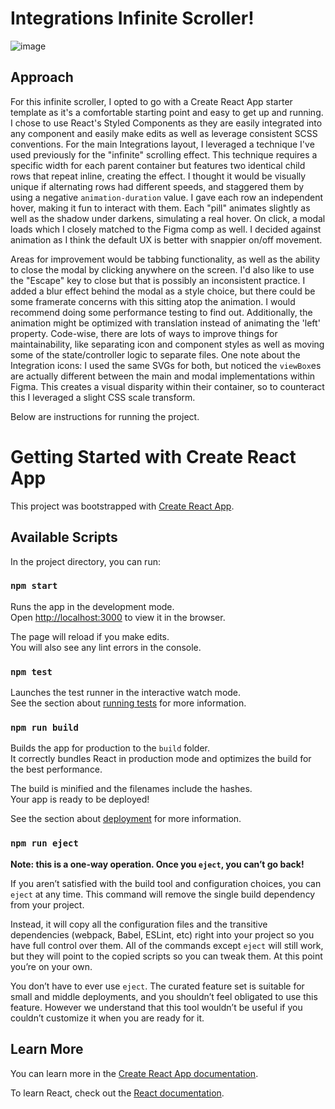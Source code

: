 # Integrations Infinite Scroller!

![image](https://github.com/pkane/retool-integrations-app/assets/1375526/f03ceaaf-af59-4ff1-86b5-367f60c4c5d3)


## Approach

For this infinite scroller, I opted to go with a Create React App starter template as it's a comfortable starting point and easy to get up and running. 
I chose to use React's Styled Components as they are easily integrated into any component and easily make edits as well as leverage consistent SCSS conventions.
For the main Integrations layout, I leveraged a technique I've used previously for the "infinite" scrolling effect. This technique requires a specific width for each parent container but features two identical child rows that repeat inline, creating the effect.
I thought it would be visually unique if alternating rows had different speeds, and staggered them by using a negative `animation-duration` value.
I gave each row an independent hover, making it fun to interact with them. Each "pill" animates slightly as well as the shadow under darkens, simulating a real hover.
On click, a modal loads which I closely matched to the Figma comp as well. I decided against animation as I think the default UX is better with snappier on/off movement.

Areas for improvement would be tabbing functionality, as well as the ability to close the modal by clicking anywhere on the screen. I'd also like to use the "Escape" key to close but that is possibly an inconsistent practice.
I added a blur effect behind the modal as a style choice, but there could be some framerate concerns with this sitting atop the animation. I would recommend doing some performance testing to find out. Additionally, the animation might be optimized with translation instead of animating the 'left' property.
Code-wise, there are lots of ways to improve things for maintainability, like separating icon and component styles as well as moving some of the state/controller logic to separate files. 
One note about the Integration icons: I used the same SVGs for both, but noticed the `viewBox`es are actually different between the main and modal implementations within Figma. This creates a visual disparity within their container, so to counteract this I leveraged a slight CSS scale transform.

Below are instructions for running the project. 

# Getting Started with Create React App

This project was bootstrapped with [Create React App](https://github.com/facebook/create-react-app).

## Available Scripts

In the project directory, you can run:

### `npm start`

Runs the app in the development mode.\
Open [http://localhost:3000](http://localhost:3000) to view it in the browser.

The page will reload if you make edits.\
You will also see any lint errors in the console.

### `npm test`

Launches the test runner in the interactive watch mode.\
See the section about [running tests](https://facebook.github.io/create-react-app/docs/running-tests) for more information.

### `npm run build`

Builds the app for production to the `build` folder.\
It correctly bundles React in production mode and optimizes the build for the best performance.

The build is minified and the filenames include the hashes.\
Your app is ready to be deployed!

See the section about [deployment](https://facebook.github.io/create-react-app/docs/deployment) for more information.

### `npm run eject`

**Note: this is a one-way operation. Once you `eject`, you can’t go back!**

If you aren’t satisfied with the build tool and configuration choices, you can `eject` at any time. This command will remove the single build dependency from your project.

Instead, it will copy all the configuration files and the transitive dependencies (webpack, Babel, ESLint, etc) right into your project so you have full control over them. All of the commands except `eject` will still work, but they will point to the copied scripts so you can tweak them. At this point you’re on your own.

You don’t have to ever use `eject`. The curated feature set is suitable for small and middle deployments, and you shouldn’t feel obligated to use this feature. However we understand that this tool wouldn’t be useful if you couldn’t customize it when you are ready for it.

## Learn More

You can learn more in the [Create React App documentation](https://facebook.github.io/create-react-app/docs/getting-started).

To learn React, check out the [React documentation](https://reactjs.org/).
#
